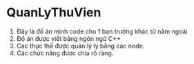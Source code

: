 # QuanLyThuVien
1. Đây là đồ án mình code cho 1 bạn trường khác từ năm ngoái
2. Đồ án được viết bằng ngôn ngữ C++
3. Các thực thể được quản lý lý bằng các node.
4. Các chức năng được chia rõ ràng.